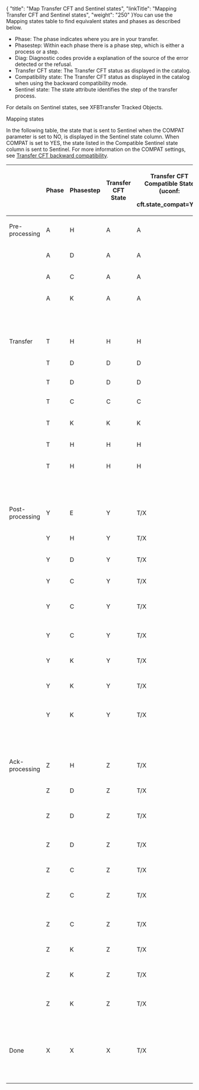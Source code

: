 {
    "title": "Map Transfer CFT and Sentinel states",
    "linkTitle": "Mapping Transfer CFT and Sentinel states",
    "weight": "250"
}You can use the <span class="bold_in_para">Mapping states</span> table to find equivalent states and phases as described below.

-   Phase: The phase indicates where you are in your transfer.
-   Phasestep: Within each phase there is a phase step, which is either a process or a step.
-   Diag: Diagnostic codes provide a explanation of the source of the error detected or the refusal.
-   <span class="mc-variable axway_variables.Component_Short_Name variable">Transfer CFT</span> state: The <span class="mc-variable axway_variables.Component_Short_Name variable">Transfer CFT</span> status as displayed in the catalog.
-   Compatibility state: The <span class="mc-variable axway_variables.Component_Short_Name variable">Transfer CFT</span> status as displayed in the catalog when using the backward compatibility mode.
-   Sentinel state: The state attribute identifies the step of the transfer process.

For details on Sentinel states, see XFBTransfer Tracked Objects.

<span class="autonumber"></span>Mapping states

In the following table, the state that is sent to Sentinel when the COMPAT parameter is set to NO, is displayed in the Sentinel state column. When COMPAT is set to YES, the state listed in the Compatible Sentinel state column is sent to Sentinel. For more information on the COMPAT settings, see [<span class="mc-variable axway_variables.Component_Short_Name variable">Transfer CFT</span> backward compatibility](../../../concepts/phase_and_phasestep/processing_compatability).

<table>
   <thead>
      <tr>
<th style="text-align: center;" class="HeadE-Column1-Header1"><p> </p>         </th>
<th style="text-align: center;" class="HeadE-Column1-Header1"><p>Phase</p>         </th>
<th style="text-align: center;" class="HeadE-Column1-Header1"><p>Phasestep</p>         </th>
<th style="text-align: center;" class="HeadE-Column1-Header1"><p>Transfer CFT State</p>         </th>
<th style="text-align: center;" class="HeadE-Column1-Header1"><p>Transfer CFT Compatible State (uconf:</p>
<p>cft.state_compat=Yes)</p>         </th>
<th style="text-align: center;" class="HeadE-Column1-Header1"><p>Diagi</p>         </th>
<th style="text-align: center;" class="HeadE-Column1-Header1"><p>Acked</p>         </th>
<th style="text-align: center;" class="HeadE-Column1-Header1"><p>Sentinel</p>
<p>State</p>         </th>
<th style="text-align: center;" class="HeadD-Column1-Header1"><p>Compatible Sentinel State (uconf:</p>
<p>cft.state_compat=Yes)</p>         </th>
      </tr>
   </thead>
   <tbody>
      <tr>
         <td><p>Pre-processing</p>         </td>
         <td><p>A</p>         </td>
         <td><p>H</p>         </td>
         <td><p>A</p>         </td>
         <td><p>A</p>         </td>
         <td><p>0</p>         </td>
         <td><p> </p>         </td>
         <td><p>PRE_PROC</p>         </td>
         <td><p>AVAILABLE</p>         </td>
      </tr>
      <tr>
         <td><p> </p>         </td>
         <td><p>A</p>         </td>
         <td><p>D</p>         </td>
         <td><p>A</p>         </td>
         <td><p>A</p>         </td>
         <td><p> </p>         </td>
         <td><p> </p>         </td>
         <td><p>PRE_PROC</p>         </td>
         <td><p>TO_EXECUTE</p>         </td>
      </tr>
      <tr>
         <td><p> </p>         </td>
         <td><p>A</p>         </td>
         <td><p>C</p>         </td>
         <td><p>A</p>         </td>
         <td><p>A</p>         </td>
         <td><p> </p>         </td>
         <td><p> </p>         </td>
         <td><p>PRE_PROC</p>         </td>
         <td><p>TO_EXECUTE</p>         </td>
      </tr>
      <tr>
         <td><p> </p>         </td>
         <td><p>A</p>         </td>
         <td><p>K</p>         </td>
         <td><p>A</p>         </td>
         <td><p>A</p>         </td>
         <td><p>121</p>         </td>
         <td><p> </p>         </td>
         <td><p>PRE_PROC_ABORT</p>         </td>
         <td><p>CANCELED</p>         </td>
      </tr>
      <tr>
         <td><p> </p>         </td>
         <td><p> </p>         </td>
         <td><p> </p>         </td>
         <td><p> </p>         </td>
         <td><p> </p>         </td>
         <td><p> </p>         </td>
         <td><p> </p>         </td>
         <td><p> </p>         </td>
         <td><p> </p>         </td>
      </tr>
      <tr>
         <td><p>Transfer</p>         </td>
         <td><p>T</p>         </td>
         <td><p>H</p>         </td>
         <td><p>H</p>         </td>
         <td><p>H</p>         </td>
         <td><p>0</p>         </td>
         <td><p> </p>         </td>
         <td><p>AVAILABLE</p>         </td>
         <td><p>AVAILABLE</p>         </td>
      </tr>
      <tr>
         <td><p> </p>         </td>
         <td><p>T</p>         </td>
         <td><p>D</p>         </td>
         <td><p>D</p>         </td>
         <td><p>D</p>         </td>
         <td><p> </p>         </td>
         <td><p> </p>         </td>
         <td><p>TO_EXECUTE</p>         </td>
         <td><p>TO_EXECUTE</p>         </td>
      </tr>
      <tr>
         <td>          </td>
         <td>T         </td>
         <td>D         </td>
         <td>D         </td>
         <td>D         </td>
         <td>NOT = 0         </td>
         <td>          </td>
         <td>INTERRUPTED         </td>
         <td>INTERRUPTED         </td>
      </tr>
      <tr>
         <td><p> </p>         </td>
         <td><p>T</p>         </td>
         <td><p>C</p>         </td>
         <td><p>C</p>         </td>
         <td><p>C</p>         </td>
         <td><p> </p>         </td>
         <td><p> </p>         </td>
         <td><p>SENDING/RECEIVING</p>         </td>
         <td><p>SENDING/RECEIVING</p>         </td>
      </tr>
      <tr>
         <td><p> </p>         </td>
         <td><p>T</p>         </td>
         <td><p>K</p>         </td>
         <td><p>K</p>         </td>
         <td><p>K</p>         </td>
         <td><p> </p>         </td>
         <td><p> </p>         </td>
         <td><p>CANCELED</p>         </td>
         <td><p>CANCELED</p>         </td>
      </tr>
      <tr>
         <td><p> </p>         </td>
         <td><p>T</p>         </td>
         <td><p>H</p>         </td>
         <td><p>H</p>         </td>
         <td><p>H</p>         </td>
         <td><p>121</p>         </td>
         <td><p> </p>         </td>
         <td><p>SUSPENDED</p>         </td>
         <td><p>SUSPENDED</p>         </td>
      </tr>
      <tr>
         <td><p> </p>         </td>
         <td><p>T</p>         </td>
         <td><p>H</p>         </td>
         <td><p>H</p>         </td>
         <td><p>H</p>         </td>
         <td><p>621</p>         </td>
         <td><p> </p>         </td>
         <td><p>INTERRUPTED</p>         </td>
         <td><p>INTERRUPTED</p>         </td>
      </tr>
      <tr>
         <td><p> </p>         </td>
         <td><p> </p>         </td>
         <td><p> </p>         </td>
         <td><p> </p>         </td>
         <td><p> </p>         </td>
         <td><p> </p>         </td>
         <td><p> </p>         </td>
         <td><p> </p>         </td>
         <td><p> </p>         </td>
      </tr>
      <tr>
         <td><p>Post-processing</p>         </td>
         <td><p>Y</p>         </td>
         <td><p>E</p>         </td>
         <td><p>Y</p>         </td>
         <td><p>T/X</p>         </td>
         <td><p> </p>         </td>
         <td><p> </p>         </td>
         <td><p>POST_PROC</p>         </td>
         <td><p>SENT/RECEIVED</p>         </td>
      </tr>
      <tr>
         <td><p> </p>         </td>
         <td><p>Y</p>         </td>
         <td><p>H</p>         </td>
         <td><p>Y</p>         </td>
         <td><p>T/X</p>         </td>
         <td><p> </p>         </td>
         <td><p> </p>         </td>
         <td><p>POST_PROC</p>         </td>
         <td><p>SENT/RECEIVED</p>         </td>
      </tr>
      <tr>
         <td><p> </p>         </td>
         <td><p>Y</p>         </td>
         <td><p>D</p>         </td>
         <td><p>Y</p>         </td>
         <td><p>T/X</p>         </td>
         <td><p> </p>         </td>
         <td><p> </p>         </td>
         <td><p>POST_PROC</p>         </td>
         <td><p>SENT/RECEIVED</p>         </td>
      </tr>
      <tr>
         <td><p> </p>         </td>
         <td><p>Y</p>         </td>
         <td><p>C</p>         </td>
         <td><p>Y</p>         </td>
         <td><p>T/X</p>         </td>
         <td><p> </p>         </td>
         <td><p> </p>         </td>
         <td><p>POST_PROC</p>         </td>
         <td><p>SENT/RECEIVED</p>         </td>
      </tr>
      <tr>
         <td><p> </p>         </td>
         <td><p>Y</p>         </td>
         <td><p>C</p>         </td>
         <td><p>Y</p>         </td>
         <td><p>T/X</p>         </td>
         <td><p> </p>         </td>
         <td><p>A</p>         </td>
         <td><p>POST_PROC</p>         </td>
         <td><p>ENDED-TO-ACK/ACKED</p>         </td>
      </tr>
      <tr>
         <td><p> </p>         </td>
         <td><p>Y</p>         </td>
         <td><p>C</p>         </td>
         <td><p>Y</p>         </td>
         <td><p>T/X</p>         </td>
         <td><p> </p>         </td>
         <td><p>N</p>         </td>
         <td><p>POST_PROC</p>         </td>
         <td><p>ENDED-TO-NACK/NACKED</p>         </td>
      </tr>
      <tr>
         <td><p> </p>         </td>
         <td><p>Y</p>         </td>
         <td><p>K</p>         </td>
         <td><p>Y</p>         </td>
         <td><p>T/X</p>         </td>
         <td><p> </p>         </td>
         <td><p> </p>         </td>
         <td><p>POST_PROC_ABORT</p>         </td>
         <td><p>SENT/RECEIVED</p>         </td>
      </tr>
      <tr>
         <td><p> </p>         </td>
         <td><p>Y</p>         </td>
         <td><p>K</p>         </td>
         <td><p>Y</p>         </td>
         <td><p>T/X</p>         </td>
         <td><p> </p>         </td>
         <td><p>A</p>         </td>
         <td><p>POST_PROC_ABORT</p>         </td>
         <td><p>ENDED-TO-ACK/ACKED</p>         </td>
      </tr>
      <tr>
         <td><p> </p>         </td>
         <td><p>Y</p>         </td>
         <td><p>K</p>         </td>
         <td><p>Y</p>         </td>
         <td><p>T/X</p>         </td>
         <td><p> </p>         </td>
         <td><p>N</p>         </td>
         <td><p>POST_PROC_ABORT</p>         </td>
         <td><p>ENDED-TO-NACK/NACKED</p>         </td>
      </tr>
      <tr>
         <td><p> </p>         </td>
         <td><p> </p>         </td>
         <td><p> </p>         </td>
         <td><p> </p>         </td>
         <td><p> </p>         </td>
         <td><p> </p>         </td>
         <td><p> </p>         </td>
         <td><p> </p>         </td>
         <td><p> </p>         </td>
      </tr>
      <tr>
         <td><p>Ack-processing</p>         </td>
         <td><p>Z</p>         </td>
         <td><p>H</p>         </td>
         <td><p>Z</p>         </td>
         <td><p>T/X</p>         </td>
         <td><p> </p>         </td>
         <td><p> </p>         </td>
         <td><p>ACK_EXPECTED</p>         </td>
         <td><p>SENT/RECEIVED</p>         </td>
      </tr>
      <tr>
         <td><p> </p>         </td>
         <td><p>Z</p>         </td>
         <td><p>D</p>         </td>
         <td><p>Z</p>         </td>
         <td><p>T/X</p>         </td>
         <td><p> </p>         </td>
         <td><p> </p>         </td>
         <td><p>POST_PROC_ACK</p>         </td>
         <td><p>SENT/RECEIVED</p>         </td>
      </tr>
      <tr>
         <td><p> </p>         </td>
         <td><p>Z</p>         </td>
         <td><p>D</p>         </td>
         <td><p>Z</p>         </td>
         <td><p>T/X</p>         </td>
         <td><p> </p>         </td>
         <td><p>A</p>         </td>
         <td><p>ENDED-TO-ACK/ACKED</p>         </td>
         <td><p>ENDED-TO-ACK/ACKED</p>         </td>
      </tr>
      <tr>
         <td><p> </p>         </td>
         <td><p>Z</p>         </td>
         <td><p>D</p>         </td>
         <td><p>Z</p>         </td>
         <td><p>T/X</p>         </td>
         <td><p> </p>         </td>
         <td><p>N</p>         </td>
         <td><p>ENDED-TO-NACK/NACKED</p>         </td>
         <td><p>ENDED-TO-NACK/NACKED</p>         </td>
      </tr>
      <tr>
         <td><p> </p>         </td>
         <td><p>Z</p>         </td>
         <td><p>C</p>         </td>
         <td><p>Z</p>         </td>
         <td><p>T/X</p>         </td>
         <td><p> </p>         </td>
         <td><p> </p>         </td>
         <td><p>POST_PROC_ACK</p>         </td>
         <td><p>SENT/RECEIVED</p>         </td>
      </tr>
      <tr>
         <td><p> </p>         </td>
         <td><p>Z</p>         </td>
         <td><p>C</p>         </td>
         <td><p>Z</p>         </td>
         <td><p>T/X</p>         </td>
         <td><p> </p>         </td>
         <td><p>A</p>         </td>
         <td><p>POST_PROC_ACK</p>         </td>
         <td><p>ENDED-TO-ACK/ACKED</p>         </td>
      </tr>
      <tr>
         <td><p> </p>         </td>
         <td><p>Z</p>         </td>
         <td><p>C</p>         </td>
         <td><p>Z</p>         </td>
         <td><p>T/X</p>         </td>
         <td><p> </p>         </td>
         <td><p>N</p>         </td>
         <td><p>POST_PROC_ACK</p>         </td>
         <td><p>ENDED-TO-NACK/NACKED</p>         </td>
      </tr>
      <tr>
         <td><p> </p>         </td>
         <td><p>Z</p>         </td>
         <td><p>K</p>         </td>
         <td><p>Z</p>         </td>
         <td><p>T/X</p>         </td>
         <td><p> </p>         </td>
         <td><p> </p>         </td>
         <td><p>POST_PROC_ACK_ABORT</p>         </td>
         <td><p>SENT/RECEIVED</p>         </td>
      </tr>
      <tr>
         <td><p> </p>         </td>
         <td><p>Z</p>         </td>
         <td><p>K</p>         </td>
         <td><p>Z</p>         </td>
         <td><p>T/X</p>         </td>
         <td><p> </p>         </td>
         <td><p>A</p>         </td>
         <td><p>POST_PROC_ACK_ABORT</p>         </td>
         <td><p>ENDED-TO-ACK/ACKED</p>         </td>
      </tr>
      <tr>
         <td><p> </p>         </td>
         <td><p>Z</p>         </td>
         <td><p>K</p>         </td>
         <td><p>Z</p>         </td>
         <td><p>T/X</p>         </td>
         <td><p> </p>         </td>
         <td><p>N</p>         </td>
         <td><p>POST_PROC_ACK_ABORT</p>         </td>
         <td><p>ENDED-TO-NACK/NACKED</p>         </td>
      </tr>
      <tr>
         <td><p> </p>         </td>
         <td><p> </p>         </td>
         <td><p> </p>         </td>
         <td><p> </p>         </td>
         <td><p> </p>         </td>
         <td><p> </p>         </td>
         <td><p> </p>         </td>
         <td><p> </p>         </td>
         <td><p> </p>         </td>
      </tr>
      <tr>
         <td><p>Done</p>         </td>
         <td><p>X</p>         </td>
         <td><p>X</p>         </td>
         <td><p>X</p>         </td>
         <td><p>T/X</p>         </td>
         <td><p> </p>         </td>
         <td><p> </p>         </td>
         <td><p>COMPLETED</p>         </td>
         <td><p>CONSUMED</p>         </td>
      </tr>
      <tr>
         <td><p> </p>         </td>
         <td><p> </p>         </td>
         <td><p> </p>         </td>
         <td><p> </p>         </td>
         <td><p> </p>         </td>
         <td><p> </p>         </td>
         <td><p> </p>         </td>
         <td><p> </p>         </td>
         <td><p> </p>         </td>
      </tr>
   </tbody>
</table>
